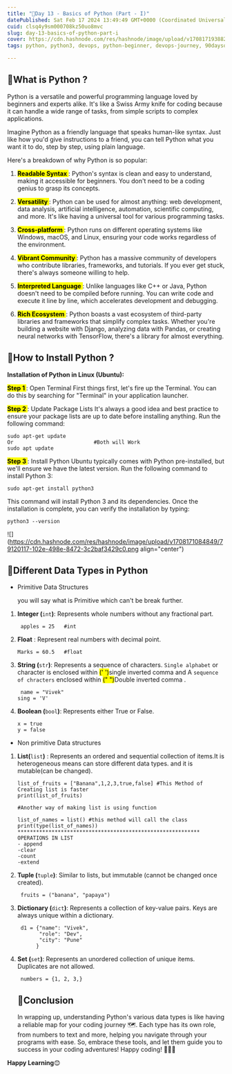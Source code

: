 ```yaml
---
title: "🐍Day 13 - Basics of Python (Part - I)"
datePublished: Sat Feb 17 2024 13:49:49 GMT+0000 (Coordinated Universal Time)
cuid: clsq4y9sm000708kz50uo8mvc
slug: day-13-basics-of-python-part-i
cover: https://cdn.hashnode.com/res/hashnode/image/upload/v1708171938824/06a3d2a9-3a94-4095-99d6-4c2519b6fb6d.png
tags: python, python3, devops, python-beginner, devops-journey, 90daysofdevops, trainwithshubham, vivekmoudekar

---
```


## 🐍What is Python ?

Python is a versatile and powerful programming language loved by beginners and experts alike. It's like a Swiss Army knife for coding because it can handle a wide range of tasks, from simple scripts to complex applications.

Imagine Python as a friendly language that speaks human-like syntax. Just like how you'd give instructions to a friend, you can tell Python what you want it to do, step by step, using plain language.

Here's a breakdown of why Python is so popular:

1. **<mark>Readable Syntax </mark>** : Python's syntax is clean and easy to understand, making it accessible for beginners. You don't need to be a coding genius to grasp its concepts.
    
2. **<mark>Versatility </mark>** : Python can be used for almost anything: web development, data analysis, artificial intelligence, automation, scientific computing, and more. It's like having a universal tool for various programming tasks.
    
3. **<mark>Cross-platform </mark>** : Python runs on different operating systems like Windows, macOS, and Linux, ensuring your code works regardless of the environment.
    
4. **<mark>Vibrant Community </mark>** : Python has a massive community of developers who contribute libraries, frameworks, and tutorials. If you ever get stuck, there's always someone willing to help.
    
5. **<mark>Interpreted Language </mark>** : Unlike languages like C++ or Java, Python doesn't need to be compiled before running. You can write code and execute it line by line, which accelerates development and debugging.
    
6. **<mark>Rich Ecosystem </mark>** : Python boasts a vast ecosystem of third-party libraries and frameworks that simplify complex tasks. Whether you're building a website with Django, analyzing data with Pandas, or creating neural networks with TensorFlow, there's a library for almost everything.
    

## **🐍How to Install Python ?**

**Installation of Python in Linux (Ubuntu):**

**<mark>Step 1 </mark>** : Open Terminal First things first, let's fire up the Terminal. You can do this by searching for "Terminal" in your application launcher.

**<mark>Step 2 </mark>** : Update Package Lists It's always a good idea and best practice to ensure your package lists are up to date before installing anything. Run the following command:

```plaintext
sudo apt-get update
Or                          #Both will Work
sudo apt update
```

**<mark>Step 3 </mark>** : Install Python Ubuntu typically comes with Python pre-installed, but we'll ensure we have the latest version. Run the following command to install Python 3:

```plaintext
sudo apt-get install python3
```

This command will install Python 3 and its dependencies. Once the installation is complete, you can verify the installation by typing:

```plaintext
python3 --version
```

![](https://cdn.hashnode.com/res/hashnode/image/upload/v1708171084849/79120117-102e-498e-8472-3c2baf3429c0.png align="center")

## 🐍Different Data Types in Python

* Primitive Data Structures
    
    you will say what is Primitive which can't be break further.
    

1. **Integer (**`int`**)**: Represents whole numbers without any fractional part.
    
    ```plaintext
     apples = 25   #int
    ```
    
2. **Float** : Represent real numbers with decimal point.
    
    ```plaintext
    Marks = 60.5   #float
    ```
    
3. **String (**`str`**)**: Represents a sequence of characters. `Single alphabet` or character is enclosed within <mark>(' ')</mark>single inverted comma and A `sequence of chracters` enclosed within <mark>(" ")</mark>Double inverted comma .
    
    ```plaintext
     name = "Vivek"
    sing = 'V'
    ```
    
4. **Boolean (**`bool`**)**: Represents either True or False.
    
    ```plaintext
    x = true
    y = false
    ```
    

* Non primitive Data structures
    

1. **List(**`list`**)** : Represents an ordered and sequential collection of items.It is heterogeneous means can store different data types. and it is mutable(can be changed).
    
    ```plaintext
    list_of_fruits = ["Banana",1,2,3,true,false] #This Method of Creating list is faster
    print(list_of_fruits)
    
    #Another way of making list is using function
    
    list_of_names = list() #this method will call the class
    print(type(list_of_names))
    ***********************************************************
    OPERATIONS IN LIST
    - append
    -clear
    -count
    -extend
    ```
    
2. **Tuple (**`tuple`**)**: Similar to lists, but immutable (cannot be changed once created).
    
    ```plaintext
     fruits = ("banana", "papaya")
    ```
    
3. **Dictionary (**`dict`**)**: Represents a collection of key-value pairs. Keys are always unique within a dictionary.
    
    ```plaintext
     d1 = {"name": "Vivek",
           "role": "Dev", 
           "city": "Pune"
          }
    ```
    
4. **Set (**`set`**)**: Represents an unordered collection of unique items. Duplicates are not allowed.
    
    ```plaintext
     numbers = {1, 2, 3,}
    ```
    
    ## 🚧Conclusion
    
    In wrapping up, understanding Python's various data types is like having a reliable map for your coding journey 🗺️. Each type has its own role, from numbers to text and more, helping you navigate through your programs with ease. So, embrace these tools, and let them guide you to success in your coding adventures! Happy coding! 🚀🐍😊
    

**Happy Learning**😊